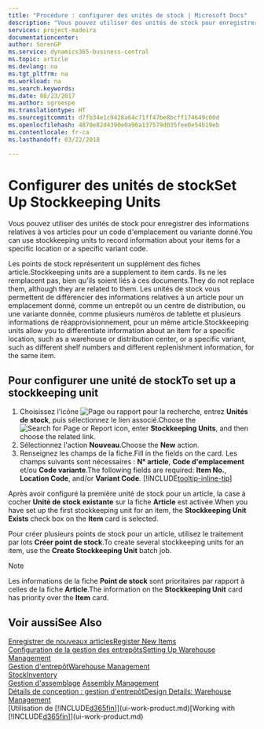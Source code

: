 ```yaml
---
title: "Procédure : configurer des unités de stock | Microsoft Docs"
description: "Vous pouvez utiliser des unités de stock pour enregistrer des informations relatives à vos articles pour un code d'emplacement ou variante donné."
services: project-madeira
documentationcenter: 
author: SorenGP
ms.service: dynamics365-business-central
ms.topic: article
ms.devlang: na
ms.tgt_pltfrm: na
ms.workload: na
ms.search.keywords: 
ms.date: 08/23/2017
ms.author: sgroespe
ms.translationtype: HT
ms.sourcegitcommit: d7fb34e1c9428a64c71ff47be8bcff174649c00d
ms.openlocfilehash: 4870e82d4390e0a96a137579d035fee0e54b19eb
ms.contentlocale: fr-ca
ms.lasthandoff: 03/22/2018

---
```

# <a name="set-up-stockkeeping-units"></a><span data-ttu-id="0d672-103">Configurer des unités de stock</span><span class="sxs-lookup"><span data-stu-id="0d672-103">Set Up Stockkeeping Units</span></span>
<span data-ttu-id="0d672-104">Vous pouvez utiliser des unités de stock pour enregistrer des informations relatives à vos articles pour un code d'emplacement ou variante donné.</span><span class="sxs-lookup"><span data-stu-id="0d672-104">You can use stockkeeping units to record information about your items for a specific location or a specific variant code.</span></span>  

 <span data-ttu-id="0d672-105">Les points de stock représentent un supplément des fiches article.</span><span class="sxs-lookup"><span data-stu-id="0d672-105">Stockkeeping units are a supplement to item cards.</span></span> <span data-ttu-id="0d672-106">Ils ne les remplacent pas, bien qu'ils soient liés à ces documents.</span><span class="sxs-lookup"><span data-stu-id="0d672-106">They do not replace them, although they are related to them.</span></span> <span data-ttu-id="0d672-107">Les unités de stock vous permettent de différencier des informations relatives à un article pour un emplacement donné, comme un entrepôt ou un centre de distribution, ou une variante donnée, comme plusieurs numéros de tablette et plusieurs informations de réapprovisionnement, pour un même article.</span><span class="sxs-lookup"><span data-stu-id="0d672-107">Stockkeeping units allow you to differentiate information about an item for a specific location, such as a warehouse or distribution center, or a specific variant, such as different shelf numbers and different replenishment information, for the same item.</span></span>  

## <a name="to-set-up-a-stockkeeping-unit"></a><span data-ttu-id="0d672-108">Pour configurer une unité de stock</span><span class="sxs-lookup"><span data-stu-id="0d672-108">To set up a stockkeeping unit</span></span>  

1.  <span data-ttu-id="0d672-109">Choisissez l'icône ![Page ou rapport pour la recherche](media/ui-search/search_small.png "icône Page ou rapport pour la recherche"), entrez **Unités de stock**, puis sélectionnez le lien associé.</span><span class="sxs-lookup"><span data-stu-id="0d672-109">Choose the ![Search for Page or Report](media/ui-search/search_small.png "Search for Page or Report icon") icon, enter **Stockkeeping Units**, and then choose the related link.</span></span>  
2.  <span data-ttu-id="0d672-110">Sélectionnez l'action **Nouveau**.</span><span class="sxs-lookup"><span data-stu-id="0d672-110">Choose the **New** action.</span></span>  
3.  <span data-ttu-id="0d672-111">Renseignez les champs de la fiche.</span><span class="sxs-lookup"><span data-stu-id="0d672-111">Fill in the fields on the card.</span></span> <span data-ttu-id="0d672-112">Les champs suivants sont nécessaires : **N° article**, **Code d'emplacement** et/ou **Code variante**.</span><span class="sxs-lookup"><span data-stu-id="0d672-112">The following fields are required: **Item No.**, **Location Code**, and/or **Variant Code**.</span></span> [!INCLUDE[tooltip-inline-tip](includes/tooltip-inline-tip_md.md)]  

<span data-ttu-id="0d672-113">Après avoir configuré la première unité de stock pour un article, la case à cocher **Unité de stock existante** sur la fiche **Article** est activée.</span><span class="sxs-lookup"><span data-stu-id="0d672-113">When you have set up the first stockkeeping unit for an item, the **Stockkeeping Unit Exists** check box on the **Item** card is selected.</span></span>  

<span data-ttu-id="0d672-114">Pour créer plusieurs points de stock pour un article, utilisez le traitement par lots **Créer point de stock**.</span><span class="sxs-lookup"><span data-stu-id="0d672-114">To create several stockkeeping units for an item, use the **Create Stockkeeping Unit** batch job.</span></span>  

> [!NOTE]  
>  <span data-ttu-id="0d672-115">Les informations de la fiche **Point de stock** sont prioritaires par rapport à celles de la fiche **Article**.</span><span class="sxs-lookup"><span data-stu-id="0d672-115">The information on the **Stockkeeping Unit** card has priority over the **Item** card.</span></span>  

## <a name="see-also"></a><span data-ttu-id="0d672-116">Voir aussi</span><span class="sxs-lookup"><span data-stu-id="0d672-116">See Also</span></span>  
[<span data-ttu-id="0d672-117">Enregistrer de nouveaux articles</span><span class="sxs-lookup"><span data-stu-id="0d672-117">Register New Items</span></span>](inventory-how-register-new-items.md)  
[<span data-ttu-id="0d672-118">Configuration de la gestion des entrepôts</span><span class="sxs-lookup"><span data-stu-id="0d672-118">Setting Up Warehouse Management</span></span>](warehouse-setup-warehouse.md)  
[<span data-ttu-id="0d672-119">Gestion d'entrepôt</span><span class="sxs-lookup"><span data-stu-id="0d672-119">Warehouse Management</span></span>](warehouse-manage-warehouse.md)  
[<span data-ttu-id="0d672-120">Stock</span><span class="sxs-lookup"><span data-stu-id="0d672-120">Inventory</span></span>](inventory-manage-inventory.md)  
<span data-ttu-id="0d672-121">[Gestion d'assemblage](assembly-assemble-items.md)  </span><span class="sxs-lookup"><span data-stu-id="0d672-121">[Assembly Management](assembly-assemble-items.md)  </span></span>  
[<span data-ttu-id="0d672-122">Détails de conception : gestion d'entrepôt</span><span class="sxs-lookup"><span data-stu-id="0d672-122">Design Details: Warehouse Management</span></span>](design-details-warehouse-management.md)  
<span data-ttu-id="0d672-123">[Utilisation de [!INCLUDE[d365fin](includes/d365fin_md.md)]](ui-work-product.md)</span><span class="sxs-lookup"><span data-stu-id="0d672-123">[Working with [!INCLUDE[d365fin](includes/d365fin_md.md)]](ui-work-product.md)</span></span>  

